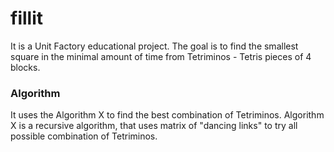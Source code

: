 # fillit
It is a Unit Factory educational project.
The goal is to find the smallest square in the minimal amount of time from Tetriminos - Tetris pieces of 4 blocks.

### Algorithm
It uses the Algorithm X to find the best combination of Tetriminos.
Algorithm X is a recursive algorithm, that uses matrix of "dancing links" to try all possible combination of Tetriminos.
